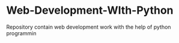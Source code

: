 # Web-Development-WIth-Python
Repository contain web development work with the help of python programmin
